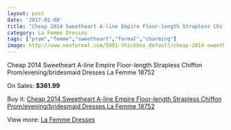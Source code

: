 ```yaml
---
layout: post
date: '2017-01-08'
title: "Cheap 2014 Sweetheart A-line Empire Floor-length Strapless Chiffon Prom/evening/bridesmaid Dresses La Femme 18752"
category: La Femme Dresses
tags: ["prom","femme","sweetheart","formal","charming"]
image: http://www.neoformal.com/5001-thickbox_default/cheap-2014-sweetheart-a-line-empire-floor-length-strapless-chiffon-prom-evening-bridesmaid-dresses-la-femme-18752.jpg
---
```

Cheap 2014 Sweetheart A-line Empire Floor-length Strapless Chiffon Prom/evening/bridesmaid Dresses La Femme 18752

On Sales: **$361.99**
<a href="https://www.neoformal.com/en/la-femme-dresses/1845-cheap-2014-sweetheart-a-line-empire-floor-length-strapless-chiffon-prom-evening-bridesmaid-dresses-la-femme-18752.html"><amp-img layout="responsive" width="600" height="600" src="//www.neoformal.com/5001-thickbox_default/cheap-2014-sweetheart-a-line-empire-floor-length-strapless-chiffon-prom-evening-bridesmaid-dresses-la-femme-18752.jpg" alt="Cheap 2014 Sweetheart A-line Empire Floor-length Strapless Chiffon Prom/evening/bridesmaid Dresses La Femme 18752 0" /></a>
<a href="https://www.neoformal.com/en/la-femme-dresses/1845-cheap-2014-sweetheart-a-line-empire-floor-length-strapless-chiffon-prom-evening-bridesmaid-dresses-la-femme-18752.html"><amp-img layout="responsive" width="600" height="600" src="//www.neoformal.com/5004-thickbox_default/cheap-2014-sweetheart-a-line-empire-floor-length-strapless-chiffon-prom-evening-bridesmaid-dresses-la-femme-18752.jpg" alt="Cheap 2014 Sweetheart A-line Empire Floor-length Strapless Chiffon Prom/evening/bridesmaid Dresses La Femme 18752 1" /></a>
<a href="https://www.neoformal.com/en/la-femme-dresses/1845-cheap-2014-sweetheart-a-line-empire-floor-length-strapless-chiffon-prom-evening-bridesmaid-dresses-la-femme-18752.html"><amp-img layout="responsive" width="600" height="600" src="//www.neoformal.com/5003-thickbox_default/cheap-2014-sweetheart-a-line-empire-floor-length-strapless-chiffon-prom-evening-bridesmaid-dresses-la-femme-18752.jpg" alt="Cheap 2014 Sweetheart A-line Empire Floor-length Strapless Chiffon Prom/evening/bridesmaid Dresses La Femme 18752 2" /></a>
<a href="https://www.neoformal.com/en/la-femme-dresses/1845-cheap-2014-sweetheart-a-line-empire-floor-length-strapless-chiffon-prom-evening-bridesmaid-dresses-la-femme-18752.html"><amp-img layout="responsive" width="600" height="600" src="//www.neoformal.com/5002-thickbox_default/cheap-2014-sweetheart-a-line-empire-floor-length-strapless-chiffon-prom-evening-bridesmaid-dresses-la-femme-18752.jpg" alt="Cheap 2014 Sweetheart A-line Empire Floor-length Strapless Chiffon Prom/evening/bridesmaid Dresses La Femme 18752 3" /></a>

Buy it: [Cheap 2014 Sweetheart A-line Empire Floor-length Strapless Chiffon Prom/evening/bridesmaid Dresses La Femme 18752](https://www.neoformal.com/en/la-femme-dresses/1845-cheap-2014-sweetheart-a-line-empire-floor-length-strapless-chiffon-prom-evening-bridesmaid-dresses-la-femme-18752.html "Cheap 2014 Sweetheart A-line Empire Floor-length Strapless Chiffon Prom/evening/bridesmaid Dresses La Femme 18752")

View more: [La Femme Dresses](https://www.neoformal.com/en/16-la-femme-dresses "La Femme Dresses")